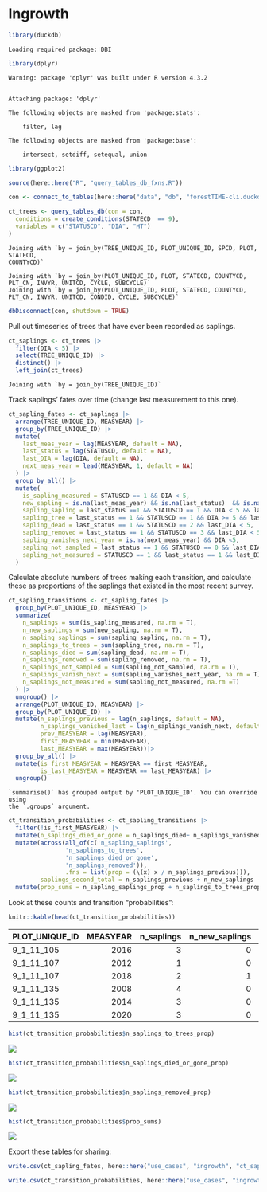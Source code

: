 # Ingrowth

``` r
library(duckdb)
```

    Loading required package: DBI

``` r
library(dplyr)
```

    Warning: package 'dplyr' was built under R version 4.3.2


    Attaching package: 'dplyr'

    The following objects are masked from 'package:stats':

        filter, lag

    The following objects are masked from 'package:base':

        intersect, setdiff, setequal, union

``` r
library(ggplot2)

source(here::here("R", "query_tables_db_fxns.R"))

con <- connect_to_tables(here::here("data", "db", "forestTIME-cli.duckdb"))

ct_trees <- query_tables_db(con = con,
  conditions = create_conditions(STATECD  == 9),
  variables = c("STATUSCD", "DIA", "HT")
)
```

    Joining with `by = join_by(TREE_UNIQUE_ID, PLOT_UNIQUE_ID, SPCD, PLOT, STATECD,
    COUNTYCD)`

    Joining with `by = join_by(PLOT_UNIQUE_ID, PLOT, STATECD, COUNTYCD, PLT_CN, INVYR, UNITCD, CYCLE, SUBCYCLE)`
    Joining with `by = join_by(PLOT_UNIQUE_ID, PLOT, STATECD, COUNTYCD, PLT_CN, INVYR, UNITCD, CONDID, CYCLE, SUBCYCLE)`

``` r
dbDisconnect(con, shutdown = TRUE)
```

Pull out timeseries of trees that have ever been recorded as saplings.

``` r
ct_saplings <- ct_trees |>
  filter(DIA < 5) |>
  select(TREE_UNIQUE_ID) |>
  distinct() |>
  left_join(ct_trees)
```

    Joining with `by = join_by(TREE_UNIQUE_ID)`

Track saplings’ fates over time (change last measurement to this one).

``` r
ct_sapling_fates <- ct_saplings |>
  arrange(TREE_UNIQUE_ID, MEASYEAR) |>
  group_by(TREE_UNIQUE_ID) |>
  mutate(
    last_meas_year = lag(MEASYEAR, default = NA),
    last_status = lag(STATUSCD, default = NA),
    last_DIA = lag(DIA, default = NA),
    next_meas_year = lead(MEASYEAR, 1, default = NA)
  ) |>
  group_by_all() |>
  mutate(
    is_sapling_measured = STATUSCD == 1 && DIA < 5,
    new_sapling = is.na(last_meas_year) && is.na(last_status)  && is.na(last_DIA) && STATUSCD == 1,
    sapling_sapling = last_status ==1 && STATUSCD == 1 && DIA < 5 && last_DIA < 5,
    sapling_tree = last_status == 1 && STATUSCD == 1 && DIA >= 5 && last_DIA < 5,
    sapling_dead = last_status == 1 && STATUSCD == 2 && last_DIA < 5,
    sapling_removed = last_status == 1 && STATUSCD == 3 && last_DIA < 5,
    sapling_vanishes_next_year = is.na(next_meas_year) && DIA <5,
    sapling_not_sampled = last_status == 1 && STATUSCD == 0 && last_DIA < 5,
    sapling_not_measured = STATUSCD == 1 && last_status == 1 && last_DIA <5 && is.na(DIA)
  )
```

Calculate absolute numbers of trees making each transition, and
calculate these as proportions of the saplings that existed in the most
recent survey.

``` r
ct_sapling_transitions <- ct_sapling_fates |>
  group_by(PLOT_UNIQUE_ID, MEASYEAR) |>
  summarize(
    n_saplings = sum(is_sapling_measured, na.rm = T),
    n_new_saplings = sum(new_sapling, na.rm = T),
    n_sapling_saplings = sum(sapling_sapling, na.rm = T),
    n_saplings_to_trees = sum(sapling_tree, na.rm = T),
    n_saplings_died = sum(sapling_dead, na.rm = T),
    n_saplings_removed = sum(sapling_removed, na.rm = T),
    n_saplings_not_sampled = sum(sapling_not_sampled, na.rm = T),
    n_saplings_vanish_next = sum(sapling_vanishes_next_year, na.rm = T),
    n_saplings_not_measured = sum(sapling_not_measured, na.rm =T)
  ) |>
  ungroup() |>
  arrange(PLOT_UNIQUE_ID, MEASYEAR) |> 
  group_by(PLOT_UNIQUE_ID) |> 
  mutate(n_saplings_previous = lag(n_saplings, default = NA),
         n_saplings_vanished_last = lag(n_saplings_vanish_next, default = NA),
         prev_MEASYEAR = lag(MEASYEAR),
         first_MEASYEAR = min(MEASYEAR),
         last_MEASYEAR = max(MEASYEAR))|>
  group_by_all() |>
  mutate(is_first_MEASYEAR = MEASYEAR == first_MEASYEAR,
         is_last_MEASYEAR = MEASYEAR == last_MEASYEAR) |>
  ungroup() 
```

    `summarise()` has grouped output by 'PLOT_UNIQUE_ID'. You can override using
    the `.groups` argument.

``` r
ct_transition_probabilities <- ct_sapling_transitions |>
  filter(!is_first_MEASYEAR) |>
  mutate(n_saplings_died_or_gone = n_saplings_died+ n_saplings_vanished_last) |> 
  mutate(across(all_of(c('n_sapling_saplings',
                'n_saplings_to_trees',
                'n_saplings_died_or_gone',
                'n_saplings_removed')),
                .fns = list(prop = (\(x) x / n_saplings_previous))),
         saplings_second_total = n_saplings_previous + n_new_saplings - n_saplings_to_trees - n_saplings_died - n_saplings_removed - n_saplings_vanished_last - n_saplings_not_sampled - n_saplings_not_measured) |>
  mutate(prop_sums = n_sapling_saplings_prop + n_saplings_to_trees_prop + n_saplings_died_or_gone_prop + n_saplings_removed_prop)
```

Look at these counts and transition “probabilities”:

``` r
knitr::kable(head(ct_transition_probabilities))
```

| PLOT_UNIQUE_ID | MEASYEAR | n_saplings | n_new_saplings | n_sapling_saplings | n_saplings_to_trees | n_saplings_died | n_saplings_removed | n_saplings_not_sampled | n_saplings_vanish_next | n_saplings_not_measured | n_saplings_previous | n_saplings_vanished_last | prev_MEASYEAR | first_MEASYEAR | last_MEASYEAR | is_first_MEASYEAR | is_last_MEASYEAR | n_saplings_died_or_gone | n_sapling_saplings_prop | n_saplings_to_trees_prop | n_saplings_died_or_gone_prop | n_saplings_removed_prop | saplings_second_total | prop_sums |
|:---------------|---------:|-----------:|---------------:|-------------------:|--------------------:|----------------:|-------------------:|-----------------------:|-----------------------:|------------------------:|--------------------:|-------------------------:|--------------:|---------------:|--------------:|:------------------|:-----------------|------------------------:|------------------------:|-------------------------:|-----------------------------:|------------------------:|----------------------:|----------:|
| 9_1_11_105     |     2016 |          3 |              0 |                  3 |                   0 |               0 |                  0 |                      0 |                      3 |                       0 |                   3 |                        0 |          2010 |           2010 |          2016 | FALSE             | TRUE             |                       0 |                    1.00 |                    0.000 |                        0.000 |                       0 |                     3 |         1 |
| 9_1_11_107     |     2012 |          1 |              0 |                  1 |                   0 |               1 |                  0 |                      0 |                      0 |                       0 |                   4 |                        2 |          2008 |           2008 |          2018 | FALSE             | FALSE            |                       3 |                    0.25 |                    0.000 |                        0.750 |                       0 |                     1 |         1 |
| 9_1_11_107     |     2018 |          2 |              1 |                  1 |                   0 |               0 |                  0 |                      0 |                      2 |                       0 |                   1 |                        0 |          2012 |           2008 |          2018 | FALSE             | TRUE             |                       0 |                    1.00 |                    0.000 |                        0.000 |                       0 |                     2 |         1 |
| 9_1_11_135     |     2008 |          4 |              0 |                  4 |                   1 |               3 |                  0 |                      0 |                      0 |                       0 |                   8 |                        0 |          2003 |           2003 |          2020 | FALSE             | FALSE            |                       3 |                    0.50 |                    0.125 |                        0.375 |                       0 |                     4 |         1 |
| 9_1_11_135     |     2014 |          3 |              0 |                  3 |                   0 |               1 |                  0 |                      0 |                      0 |                       0 |                   4 |                        0 |          2008 |           2003 |          2020 | FALSE             | FALSE            |                       1 |                    0.75 |                    0.000 |                        0.250 |                       0 |                     3 |         1 |
| 9_1_11_135     |     2020 |          3 |              0 |                  3 |                   0 |               0 |                  0 |                      0 |                      3 |                       0 |                   3 |                        0 |          2014 |           2003 |          2020 | FALSE             | TRUE             |                       0 |                    1.00 |                    0.000 |                        0.000 |                       0 |                     3 |         1 |

``` r
hist(ct_transition_probabilities$n_saplings_to_trees_prop)
```

![](ingrowth_files/figure-commonmark/unnamed-chunk-5-1.png)

``` r
hist(ct_transition_probabilities$n_saplings_died_or_gone_prop)
```

![](ingrowth_files/figure-commonmark/unnamed-chunk-5-2.png)

``` r
hist(ct_transition_probabilities$n_saplings_removed_prop)
```

![](ingrowth_files/figure-commonmark/unnamed-chunk-5-3.png)

``` r
hist(ct_transition_probabilities$prop_sums)
```

![](ingrowth_files/figure-commonmark/unnamed-chunk-5-4.png)

Export these tables for sharing:

``` r
write.csv(ct_sapling_fates, here::here("use_cases", "ingrowth", "ct_sapling_fates.csv"), row.names = F)

write.csv(ct_transition_probabilities, here::here("use_cases", "ingrowth", "ct_transition_probabilities.csv"), row.names = F)
```
